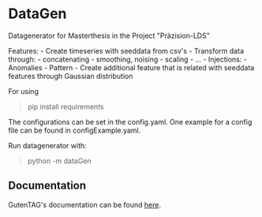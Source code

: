 # DataGen

Datagenerator for Masterthesis in the Project "Präzision-LDS"

Features:
    - Create timeseries with seeddata from csv's
    - Transform data through:
        - concatenating
        - smoothing, noising
        - scaling
        - ...
        - Injections: 
            - Anomalies
            - Pattern
    - Create additional feature that is related with seeddata features through Gaussian distribution


For using

> pip install requirements

The configurations can be set in the config.yaml. One example for a config file can be found in configExample.yaml.

Run datagenerator with:

> python -m dataGen

## Documentation

GutenTAG's documentation can be found [here](doc/index.md).

